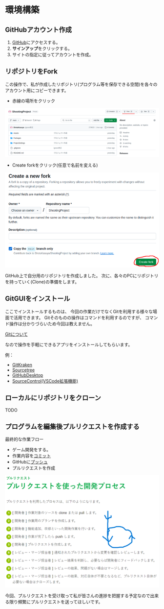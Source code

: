 # 環境構築


## GitHubアカウント作成

1. [GitHub](https://github.com/)にアクセスする。
2. **サインアップ**をクリックする。
3. サイトの指定に従ってアカウントを作成。

## リポジトリをFork

この操作で、私が作成したリポジトリ(プログラム等を保存できる空間)を各々のアカウント用にコピーできます。

* 赤線の場所をクリック

![ForkImage](Fork.png)

* Create forkをクリック(任意で名前を変える)

![CreateForkImage](CreateFork.png)

GitHub上で自分用のリポジトリを作成しました。
次に、各々のPCにリポジトリを持っていく(Clone)の準備をします。

## GitGUIをインストール

ここでインストールするものは、
今回の作業だけでなくGitを利用する様々な場面で活用できます。
Gitそのものの操作はコマンドを利用するのですが、
コマンド操作は分かりづらいため今回は教えません。

[Gitについて](https://backlog.com/ja/git-tutorial/)

なので操作を手軽にできるアプリをインストールしてもらいます。

例：
* [GitKraken](https://www.gitkraken.com/)
* [Sourcetree](https://www.sourcetreeapp.com/)
* [GitHubDesktop](https://docs.github.com/ja/desktop/installing-and-authenticating-to-github-desktop/installing-github-desktop)
* [SourceControl(VSCode拡張機能)](https://code.visualstudio.com/docs/sourcecontrol/intro-to-git)

## ローカルにリポジトリをクローン

TODO

## プログラムを編集後プルリクエストを作成する

最終的な作業フロー
* ゲーム開発をする。
* 作業内容を[コミット](https://backlog.com/ja/git-tutorial/intro/03/)
* GitHubに[プッシュ](https://backlog.com/ja/git-tutorial/intro/09/)
* プルリクエストを作成

![PullRequest](PullRequest.png)

今回、プルリクエストを受け取って私が皆さんの進捗を把握する予定なので出来る限り頻繁にプルリクエストを送ってほしいです。